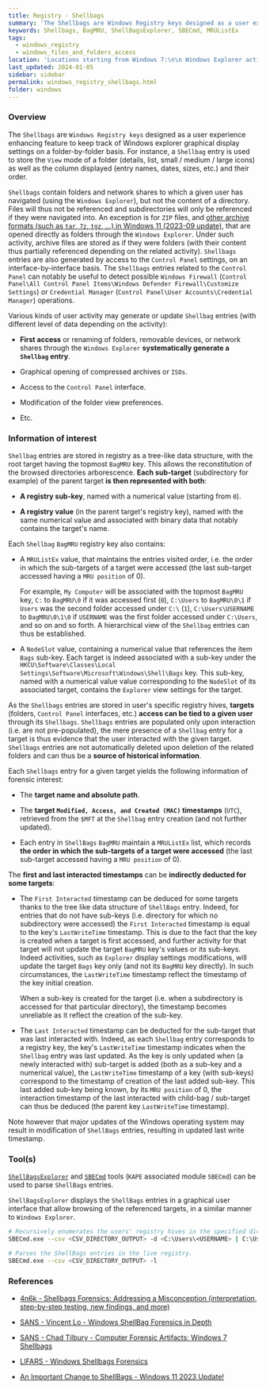 ```yaml
---
title: Registry - Shellbags
summary: 'The Shellbags are Windows Registry keys designed as a user experience enhancing feature to keep track of Windows explorer graphical display settings on a folder-by-folder basis.\n\nShellbags contain folders and network shares to which a given user has navigated (using the Windows Explorer), but not the content of a directory. Files will thus not be referenced and subdirectories will only be referenced if they were navigated into.\n\nShellbag entries are stored in registry as a tree-like hierarchical data structure, allowing to reconstitute the browsed directories arborescence.\n\nInformation of interest, for each Shellbags entry on a given target / directory:\n\n- Target name and absolute path.\n\n- Target Modified, Access, and Created (MAC) timestamps (in UTC) retrieved from the $MFT at the Shellbag entry creation (and not further updated).\n\n- The order in which the sub-targets of a target were accessed (maintained in a MRUList list).\n\nAdditionally, the first and last interacted timestamps can be indirectly deducted for some targets.'
keywords: Shellbags, BagMRU, ShellBagsExplorer, SBECmd, MRUListEx
tags:
  - windows_registry
  - windows_files_and_folders_access
location: 'Locations starting from Windows 7:\n\n Windows Explorer activity:\n\n File:\n <SYSTEMDRIVE>:\Users\<USERNAME>\AppData\Local\Microsoft\Windows\UsrClass.dat\n\n Registry keys:\n HKCU\Software\Classes\Local Settings\Software\Microsoft\Windows\Shell\BagMRU\n HKCU\Software\Classes\Local Settings\Software\Microsoft\Windows\Shell\Bags\n\n Desktop and Network locations activity:\n\n File:\n <SYSTEMDRIVE>:\Users\<USERNAME>\NTUSER.dat\n\n Registry keys:\n HKCU\Software\Microsoft\Windows\Shell\BagMRU\n HKCU\Software\Microsoft\Windows\Shell\Bags.'
last_updated: 2024-01-05
sidebar: sidebar
permalink: windows_registry_shellbags.html
folder: windows
---
```


### Overview

The `Shellbags` are `Windows Registry keys` designed as a user experience
enhancing feature to keep track of Windows explorer graphical display settings
on a folder-by-folder basis. For instance, a `Shellbag` entry is used to store
the `View` mode of a folder (details, list, small / medium / large icons) as
well as the column displayed (entry names, dates, sizes, etc.) and their order.

`Shellbags` contain folders and network shares to which a given user has
navigated (using the `Windows Explorer`), but not the content of a directory.
Files will thus not be referenced and subdirectories will only be referenced if
they were navigated into. An exception is for `ZIP` files, and
[other archive formats (such as `tar`, `7z`, `tgz`, ...) in Windows 11 (2023-09 update)](https://support.microsoft.com/en-us/topic/september-26-2023-windows-configuration-update-542780c2-594c-46cb-979d-11116fe164ba),
that are opened directly as folders through the `Windows Explorer`. Under such
activity, archive files are stored as if they were folders (with their content
thus partially referenced depending on the related activity). `Shellbags`
entries are also generated by access to the `Control Panel` settings, on an
interface-by-interface basis. The `Shellbags` entries related to the
`Control Panel` can notably be useful to detect possible `Windows Firewall`
(`Control Panel\All Control Panel Items\Windows Defender Firewall\Customize Settings`)
or `Credential Manager` (`Control Panel\User Accounts\Credential Manager`)
operations.

Various kinds of user activity may generate or update `Shellbag` entries (with
different level of data depending on the activity):

  - **First access** or renaming of folders, removable devices, or network
    shares through the `Windows Explorer` **systematically generate a
    `Shellbag` entry**.

  - Graphical opening of compressed archives or `ISOs`.

  - Access to the `Control Panel` interface.

  - Modification of the folder view preferences.

  - Etc.

### Information of interest

`Shellbag` entries are stored in registry as a tree-like data structure, with
the root target having the topmost `BagMRU` key. This allows the reconstitution
of the browsed directories arborescence. **Each sub-target** (subdirectory for
example) of the parent target **is then represented with both**:

  - **A registry sub-key**, named with a numerical value (starting from `0`).

  - **A registry value** (in the parent target's registry key), named with the
    same numerical value and associated with binary data that notably contains
    the target's name.

Each `Shellbag` `BagMRU` registry key also contains:

  - A `MRUListEx` value, that maintains the entries visited order, i.e. the
    order in which the sub-targets of a target were accessed (the last
    sub-target accessed having a `MRU position` of 0).

    For example, `My Computer` will be associated with the topmost `BagMRU`
    key, `C:` to `BagMRU\0` if it was accessed first (`0`), `C:\Users` to
    `BagMRU\0\1` if `Users` was the second folder accessed under `C:\`
    (`1`), `C:\Users\USERNAME` to `BagMRU\0\1\0` if `USERNAME` was the first
    folder accessed under `C:\Users`, and so on and so forth. A
    hierarchical view of the `Shellbag` entries can thus be established.

  - A `NodeSlot` value, containing a numerical value that references the item
    `Bags` sub-key. Each target is indeed associated with a sub-key under the
    `HKCU\Software\Classes\Local Settings\Software\Microsoft\Windows\Shell\Bags`
    key. This sub-key, named with a numerical value value corresponding to the
    `NodeSlot` of its associated target, contains the `Explorer` view settings
    for the target.

As the `Shellbags` entries are stored in user's specific registry hives,
**targets** (folders, `Control Panel` interfaces, etc.) **access can be tied
to a given user** through its `Shellbags`. `Shellbags` entries are populated
only upon interaction (i.e. are not pre-populated), the mere presence of a
`Shellbag` entry for a target is thus evidence that the user interacted with
the given target. `Shellbags` entries are not automatically deleted upon
deletion of the related folders and can thus be a **source of historical
information**.

Each `Shellbags` entry for a given target yields the following information of
forensic interest:

  - The **target name and absolute path**.

  - The **target `Modified, Access, and Created (MAC)` timestamps** (`UTC`),
    retrieved from the `$MFT` at the `Shellbag` entry creation (and not further
    updated).

  - Each entry in `ShellBags` `BagMRU` maintain a `MRUListEx` list, which
    records **the order in which the sub-targets of a target were accessed**
    (the last sub-target accessed having a `MRU position` of 0).

The **first and last interacted timestamps** can be **indirectly deducted
for some targets**:

  - The `First Interacted` timestamp can be deduced for some targets thanks to
    the tree like data structure of `ShellBags` entry. Indeed, for entries that
    do not have sub-keys (i.e. directory for which no subdirectory were
    accessed) the `First Interacted` timestamp is equal to the key's
    `LastWriteTime` timestamp. This is due to the fact that the key is created
    when a target is first accessed, and further activity for that target will
    not update the target `BagMRU` key's values or its sub-keys. Indeed
    activities, such as `Explorer` display settings modifications, will update
    the target `Bags` key only (and not its `BagMRU` key directly). In such
    circumstances, the `LastWriteTime` timestamp reflect the timestamp of the
    key initial creation.

    When a sub-key is created for the target (i.e. when a subdirectory is
    accessed for that particular directory), the timestamp becomes unreliable
    as it reflect the creation of the sub-key.

  - The `Last Interacted` timestamp can be deducted for the sub-target that was
    last interacted with. Indeed, as each `Shellbag` entry corresponds to
    a registry key, the key's `LastWriteTime` timestamp indicates when the
    `Shellbag` entry was last updated. As the key is only updated when (a newly
    interacted with) sub-target is added (both as a sub-key and a numerical
    value), the `LastWriteTime` timestamp of a key (with sub-keys) correspond
    to the timestamp of creation of the last added sub-key. This last added
    sub-key being known, by its `MRU position` of 0, the interaction timestamp
    of the last interacted with child-bag / sub-target can thus be deduced (the
    parent key `LastWriteTime` timestamp).

Note however that major updates of the Windows operating system may result in
modification of `ShellBags` entries, resulting in updated last write
timestamp.

### Tool(s)

[`ShellBagsExplorer`](https://www.sans.org/tools/shellbags-explorer/)
and [`SBECmd`](https://www.sans.org/tools/sbecmd/) tools (`KAPE` associated
module `SBECmd`) can be used to parse `ShellBags` entries.

`ShellBagsExplorer` displays the `ShellBags` entries in a graphical user
interface that allow browsing of the referenced targets, in a similar manner to
`Windows Explorer`.

```bash
# Recursively enumerates the users' registry hives in the specified directory and parses their ShellBags entries.
SBECmd.exe --csv <CSV_DIRECTORY_OUTPUT> -d <C:\Users\<USERNAME> | C:\Users\ | DIRECTORY>

# Parses the ShellBags entries in the live registry.
SBECmd.exe --csv <CSV_DIRECTORY_OUTPUT> -l
```

### References

  - [4n6k - Shellbags Forensics: Addressing a Misconception (interpretation, step-by-step testing, new findings, and more)](https://www.4n6k.com/2013/12/shellbags-forensics-addressing.html)

  - [SANS - Vincent Lo - Windows ShellBag Forensics in Depth](https://www.sans.org/reading-room/whitepapers/forensics/windows-shellbag-forensics-in-depth-34545)

  - [SANS - Chad Tilbury - Computer Forensic Artifacts: Windows 7 Shellbags](https://www.sans.org/blog/computer-forensic-artifacts-windows-7-shellbags/)

  - [LIFARS - Windows Shellbags Forensics](https://lifars.com/wp-content/uploads/2020/04/LIFARS-WhitePaper-Windows-ShellBags-Forensics-Investigative-Value-of-Windows-ShellBags.pdf)

  - [An Important Change to ShellBags - Windows 11 2023 Update!](https://www.youtube.com/watch?v=M1nyMIu1Y18)
